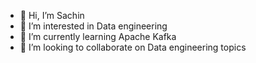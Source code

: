 - 👋 Hi, I’m Sachin
- 👀 I’m interested in Data engineering
- 🌱 I’m currently learning Apache Kafka
- 💞️ I’m looking to collaborate on Data engineering topics

<!---
sachin413/sachin413 is a ✨ special ✨ repository because its `README.md` (this file) appears on your GitHub profile.
You can click the Preview link to take a look at your changes.
--->
